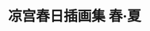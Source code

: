 ---
logo: images/art_book/凉宫春日插画集春夏.jpg
title: 凉宫春日插画集 春·夏
subTitle: 暂无资源，如果你拥有该资源，可点击此处向我们提交反馈

category: 画集

hasResource: false
---